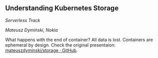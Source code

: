 ## Understanding Kubernetes Storage
_Serverless Track_

_Mateusz Dymiński, Nokia_

What happens with the end of container? All data is lost. Containers are ephemeral by design.
Check the original presentaion: [mateuszdyminski/storage · GitHub](https://github.com/mateuszdyminski/storage/tree/master/presentation).
